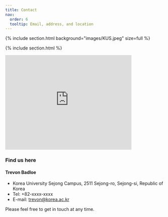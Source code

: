 ```yaml
---
title: Contact
nav:
  order: 6
  tooltip: Email, address, and location
---
```


{% 
include section.html 
background="images/KUS.jpeg"
size=full
%}


{% include section.html %}



<div class="contact-container">
  <iframe class="map" src="https://www.google.com/maps/embed?pb=!1m18!1m12!1m3!1d1142.8376185475045!2d127.28316851961112!3d36.609618489047485!2m3!1f0!2f0!3f0!3m2!1i1024!2i768!4f13.1!3m3!1m2!1s0x357ad3cd1583e639%3A0xcf1204333d744171!2sKorea%20University%20Sejong%20Campus%20Accelerator%20ICT%20Convergence%20Hall!5e0!3m2!1sen!2skr!4v1724466522320!5m2!1sen!2skr" width="400" height="300" style="border:0;" allowfullscreen="" loading="lazy" referrerpolicy="no-referrer-when-downgrade"></iframe>

  <span class="contact-info">

### Find us here

#### Trevon Badloe

- Korea University Sejong Campus, 2511 Sejong-ro, Sejong-si, Republic of Korea
- Tel: +82-xxxx-xxxx
- E-mail: [trevon@korea.ac.kr](mailto:trevon@korea.ac.kr)

Please feel free to get in touch at any time.

  </span>
</div>

